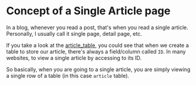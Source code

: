 # Concept of a Single Article page

In a blog, whenever you read a post, that's when you read a single article. Personally, I usually call it single page, detail page, etc. 

If you take a look at the [article_table](/docs/db/article_table.md), you could see that when we create a table to store our article, there's always a field/column called `ID`. In many websites, to view a single article by accessing to its ID.

So basically, when you are going to a single article, you are simply viewing a single row of a table (in this case `article` table).